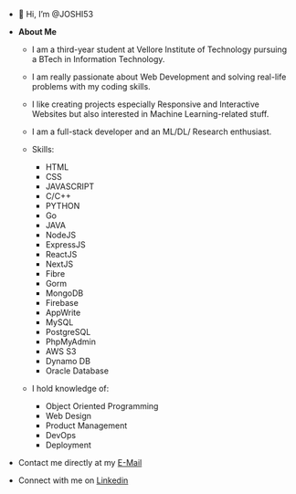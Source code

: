 - 👋 Hi, I’m @JOSHI53

- **About Me**
    - I am a third-year student at Vellore Institute of Technology pursuing a BTech in Information Technology.

    - I am really passionate about Web Development and solving real-life problems with my coding skills.

    - I like creating projects especially Responsive and Interactive Websites but also interested in Machine Learning-related stuff.

    - I am a full-stack developer and an ML/DL/ Research enthusiast.

    - Skills: 
        - HTML  
        - CSS  
        - JAVASCRIPT
        - C/C++  
        - PYTHON
        - Go 
        - JAVA
        - NodeJS
        - ExpressJS
        - ReactJS
        - NextJS
        - Fibre
        - Gorm
        - MongoDB
        - Firebase
        - AppWrite
        - MySQL
        - PostgreSQL
        - PhpMyAdmin
        - AWS S3
        - Dynamo DB
        - Oracle Database


    - I hold knowledge of:
        - Object Oriented Programming 
        - Web Design
        - Product Management
        - DevOps
        - Deployment

    
- Contact me directly at my [E-Mail](lbharadwaj53@gmail.com)
- Connect with me on [Linkedin](https://www.linkedin.com/in/joshi53/)

<!---
JOSHI53/JOSHI53 is a ✨ special ✨ repository because its `README.md` (this file) appears on your GitHub profile.
You can click the Preview link to take a look at your changes.
--->
